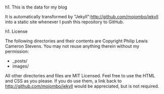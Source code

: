 h1. This is the data for my blog

It is automatically transformed by "Jekyll":http://github.com/mojombo/jekyll into a static site whenever I push this repository to GitHub.

h1. License

The following directories and their contents are Copyright Philip Lewis Cameron Stevens. You may not reuse anything therein without my permission:

* _posts/
* images/

All other directories and files are MIT Licensed. Feel free to use the HTML and CSS as you please. If you do use them, a link back to http://github.com/mojombo/jekyll would be appreciated, but is not required.

